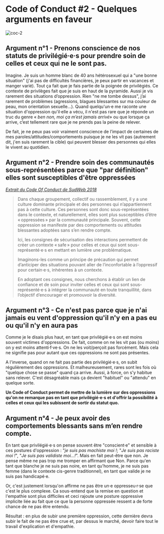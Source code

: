 # Code of Conduct #2 - Quelques arguments en faveur

![coc-2](https://raw.githubusercontent.com/Julia-barbelane/reflexions/master/photos/code-of-conduct/coc-2.png)

## Argument n°1 - Prenons conscience de nos statuts de privilégié·e·s pour prendre soin de celles et ceux qui ne le sont pas.

Imagine. Je suis un homme blanc de 40 ans hétérosexuel qui a "une bonne situation" (j'ai pas de difficultés financières, je peux partir en vacances et manger varié). Tout ça fait que je fais partie de la poignée de privilégiés. Ce contexte de privilèges fait que je suis en haut de la pyramide. Aussi je vis rarement des situations d’oppression. Rien "ne me tombe dessus", j’ai rarement de problèmes (agressions, blagues blessantes sur ma couleur de peau, mon orientation sexuelle...). Quand quelqu'un·e me raconte une situation d'oppression qu'il·elle a vécu, il n'est pas rare que je réponde un truc du genre « *ben non, moi ça m’est jamais arrivé*» ou que lorsque ça arrive, c’est tellement rare que je ne prends pas la peine de relever. 

De fait, je ne peux pas voir vraiment conscience de l’impact de certaines de mes paroles/attitudes/comportements puisque je ne les vit pas (autrement dit, j'en suis rarement la cible) qui peuvent blesser des personnes qui elles le vivent au quotidien.

## Argument n°2 - Prendre soin des communautés sous-représentées parce que "par définition" elles sont susceptibles d'être oppressées  

*[Extrait du Code Of Conduct de SudWeb 2018](https://sudweb.fr/2018/code-de-conduite/)*

> Dans chaque groupement, collectif ou rassemblement, il y a une culture dominante principale et des personnes qui n’appartiennent pas à cette culture. Ces personnes sont donc sous-représentées dans le contexte, et naturellement, elles sont plus susceptibles d’être « oppressées » par la communauté principale. Souvent, cette oppression se manifeste par des comportements ou attitudes blessantes adoptées sans s’en rendre compte.
>
> Ici, les consignes de sécurisation des interactions permettent de créer un contexte « safe » pour celles et ceux qui sont sous-représenté·e·s en mettant en lumière une problématique.
>
> Imaginons-les comme un principe de précaution qui permet d’anticiper des situations pouvant aller de l’inconfortable à l’oppressif pour certain·e·s, inhérentes à un contexte.
>
> En adoptant ces consignes, nous cherchons à établir un lien de confiance et de soin pour inviter celles et ceux qui sont sous-représenté·e·s à intégrer la communauté en toute tranquillité, dans l’objectif d’encourager et promouvoir la diversité.

## Argument n°3 - Ce n'est pas parce que je n'ai jamais eu vent d'oppression qu'il n'y en a pas eu ou qu'il n'y en aura pas
Comme je le disais plus haut, en tant que privilégié·e·s on est moins souvent victimes d'oppressions. De fait, comme on ne les vit pas (ou moins) on y est moins attenti·f·ve·s. On ne les voit/perçoit pas forcément. Mais cela ne signifie pas pour autant que ces oppressions ne sont pas présentes. 

A l'inverse, quand on ne fait pas partie des privilégié·e·s, on subit régulièrement des oppressions. Et malheureusement, rares sont les fois où "quelque chose se passe" quand ça arrive. Aussi, à force, on s'y habitue sans relever. C'est désagréable mais ça devient "habituel" ou "attendu" en quelque sorte. 

**Un Code of Conduct permet de mettre de la lumière sur des oppressions qu'on ne remarque pas en tant que privilégié·e·s et d'offrir la possibilité à celles et ceux qui les subissent de sortir du statut quo.**

## Argument n°4 - Je peux avoir des comportements blessants sans m’en rendre compte. 
En tant que privilégié·e·s on pense souvent être "conscient·e" et sensible à ces postures d'oppression : "*je suis pas machiste moi !*; "*Je suis pas raciste moi !*", "*Je suis pas validiste moi...!*". Mais en fait peut-être que non. Je pense même ne pas trop me tromper en affirmant que Non. Parce qu'en tant que blanche je ne suis pas noire, en tant qu'homme, je ne suis pas femme (dans le contexte cis-genre traditionnel), en tant que valide je ne suis pas handicapé·e.

Or, c'est justement lorsqu'on affirme ne pas être un·e oppresseu·r·se que c'est le plus complexe. Ca sous-entend que la remise en question et l'empathie sont plus difficiles et ceci rajoute une posture oppressive implicite liée au fait que ce que la personne oppressée ressent a de forte chance de ne pas être entendu. 

Résultat : en plus de subir une première oppression, cette dernière devra subir le fait de ne pas être crue et, par dessus le marché, devoir faire tout le travail d'explication et d'empathie. 






